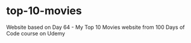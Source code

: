 # top-10-movies
Website based on Day 64 - My Top 10 Movies website from 100 Days of Code course on Udemy
